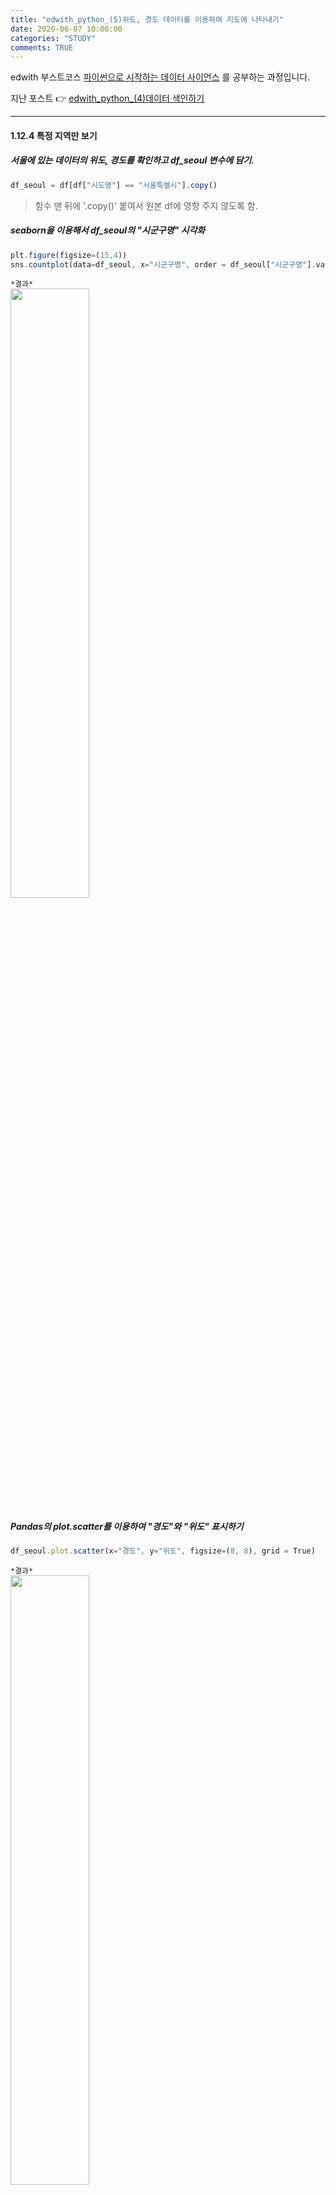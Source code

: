 ```yaml
---
title: "edwith_python_(5)위도, 경도 데이터를 이용하여 지도에 나타내기"
date: 2020-06-07 10:00:00
categories: "STUDY"
comments: TRUE
---
```


edwith 부스트코스 [파이썬으로 시작하는 데이터 사이언스](https://www.edwith.org/boostcourse-ds-510/joinLectures/28137) 를 공부하는 과정입니다.    
  
지난 포스트 :point_right: [edwith_python_(4)데이터 색인하기](https://masunii.github.io/study/edwith_%EA%B3%B5%EA%B3%B5%EB%8D%B0%EC%9D%B4%ED%84%B0%EC%83%81%EA%B6%8C%EB%B6%84%EC%84%9D(4)/)  

--------------------------------------------------------
  
#### 1.12.4 특정 지역만 보기  

##### 서울에 있는 데이터의 위도, 경도를 확인하고 df_seoul 변수에 담기.
```javascript
df_seoul = df[df["시도명"] == "서울특별시"].copy()
```
>  함수 맨 뒤에 '.copy()' 붙여서 원본 df에 영향 주지 않도록 함.  

##### seaborn을 이용해서 df_seoul의 "시군구명" 시각화
```javascript
plt.figure(figsize=(15,4))
sns.countplot(data=df_seoul, x="시군구명", order = df_seoul["시군구명"].value_counts().index)
```

`*결과*`  
<img src = "https://user-images.githubusercontent.com/50826051/83964256-b7ee1780-a8e6-11ea-96d3-0dde23e0f8d8.png" width="50%">

##### Pandas의 plot.scatter를 이용하여 "경도"와 "위도" 표시하기
```javascript
df_seoul.plot.scatter(x="경도", y="위도", figsize=(8, 8), grid = True)
```

`*결과*`  
<img src = "https://user-images.githubusercontent.com/50826051/83964276-e9ff7980-a8e6-11ea-9062-752f13a49a25.png" width = "50%">  

##### seaborn의 scatterplot으로 "구"별로 "경도"와 "위도" 표시하기
```javascript
plt.figure(figsize=(10,8))
sns.scatterplot(data = df_seoul, x="경도", y="위도", hue="시군구명")
```
`*결과*`  
<img src = "https://user-images.githubusercontent.com/50826051/83964288-056a8480-a8e7-11ea-8eda-0760fdafa4e1.png" width="50%">

> hue: 색상  

##### seaborn의 scatterplot을 통해 "상권업종중분류명"의 "경도"와 "위도" 표시하기
```javascript
plt.figure(figsize = (10,8))
sns.scatterplot(data = df_seoul, x ="경도", y="위도", hue="상권업종중분류명")
```

`*결과*`  
<img src = https://user-images.githubusercontent.com/50826051/83964317-3c409a80-a8e7-11ea-9d2d-534d9d6ff34d.png" width="50%">  

##### seaborn의 scatterplot을 통해 전국 데이터(df)로 "시도명"별 "경도"와 "위도" 표시하기
```javascript
plt.figure(figsize = (10,8))
sns.scatterplot(data = df, x ="경도", y="위도", hue="시도명")
```

`*결과*`  
<img src = "https://user-images.githubusercontent.com/50826051/83964344-5e3a1d00-a8e7-11ea-94fb-dbb5169f8a82.png" width="50%">



